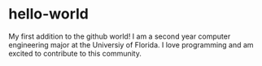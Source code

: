 # hello-world
My first addition to the github world! 
I am a second year computer engineering major at the Universiy of Florida. I love programming and am excited to contribute to this community.
